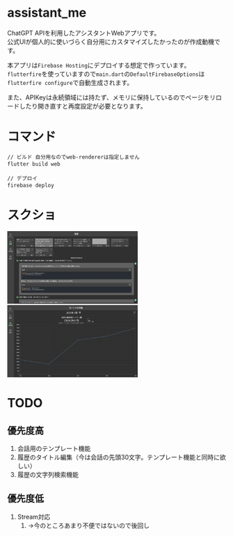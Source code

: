 # assistant_me
ChatGPT APIを利用したアシスタントWebアプリです。  
公式UIが個人的に使いづらく自分用にカスタマイズしたかったのが作成動機です。  

本アプリは`Firebase Hosting`にデプロイする想定で作っています。  
`flutterfire`を使っていますので`main.dart`の`DefaultFirebaseOptions`は`flutterfire configure`で自動生成されます。  

また、APIKeyは永続領域には持たず、メモリに保持しているのでページをリロードしたり開き直すと再度設定が必要となります。  

# コマンド
```
// ビルド 自分用なのでweb-rendererは指定しません
flutter build web

// デプロイ
firebase deploy
```

# スクショ
<img src="./images/02_history.png" width=300>
<img src="./images/03_graph.png" width=300>

# TODO
## 優先度高
1. 会話用のテンプレート機能
2. 履歴のタイトル編集（今は会話の先頭30文字。テンプレート機能と同時に欲しい）
3. 履歴の文字列検索機能

## 優先度低
1. Stream対応
   1. →今のところあまり不便ではないので後回し
